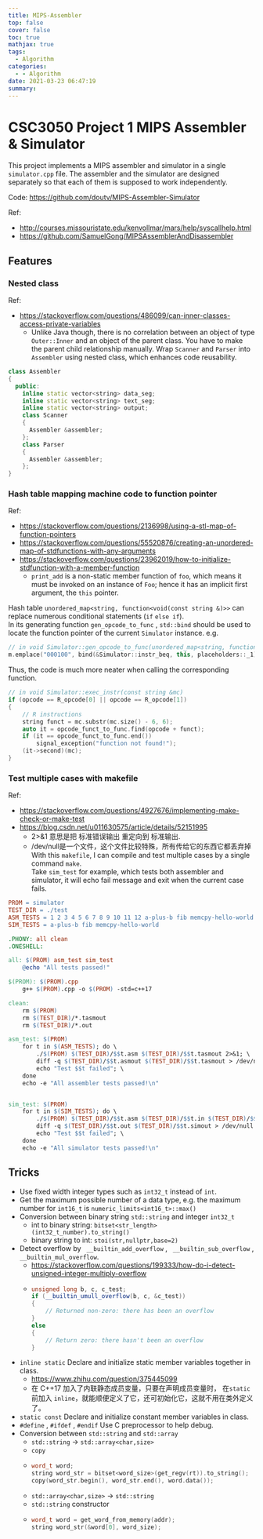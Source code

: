 ```yaml
---
title: MIPS-Assembler
top: false
cover: false
toc: true
mathjax: true
tags:
  - Algorithm
categories:
  - - Algorithm
date: 2021-03-23 06:47:19
summary:
---
```


# CSC3050 Project 1 MIPS Assembler & Simulator
This project implements a MIPS assembler and simulator in a single `simulator.cpp` file. The assembler and the simulator are designed separately so that each of them is supposed to work independently.

Code: https://github.com/doutv/MIPS-Assembler-Simulator

Ref:
* http://courses.missouristate.edu/kenvollmar/mars/help/syscallhelp.html
* https://github.com/SamuelGong/MIPSAssemblerAndDisassembler

## Features
### Nested class
Ref:
* https://stackoverflow.com/questions/486099/can-inner-classes-access-private-variables
  * Unlike Java though, there is no correlation between an object of type `Outer::Inner` and an object of the parent class. You have to make the parent child relationship manually.
Wrap `Scanner` and `Parser` into `Assembler` using nested class, which enhances code reusability.
```cpp
class Assembler
{
  public:
    inline static vector<string> data_seg;
    inline static vector<string> text_seg;
    inline static vector<string> output;
    class Scanner
    {
      Assembler &assembler;
    };
    class Parser
    {
      Assembler &assembler;
    };
}
```
### Hash table mapping machine code to function pointer
Ref:
* https://stackoverflow.com/questions/2136998/using-a-stl-map-of-function-pointers
* https://stackoverflow.com/questions/55520876/creating-an-unordered-map-of-stdfunctions-with-any-arguments
* https://stackoverflow.com/questions/23962019/how-to-initialize-stdfunction-with-a-member-function
  * `print_add` is a non-static member function of `foo`, which means it must be invoked on an instance of `Foo`; hence it has an implicit first argument, the `this` pointer.

Hash table `unordered_map<string, function<void(const string &)>>` can replace numerous conditional statements (`if` `else if`).  
In its generating function `gen_opcode_to_func` , `std::bind` should be used to locate the function pointer of the current `Simulator` instance. e.g.

```cpp
// in void Simulator::gen_opcode_to_func(unordered_map<string, function<void(const string &)>> &m)
m.emplace("000100", bind(&Simulator::instr_beq, this, placeholders::_1));
```
Thus, the code is much more neater when calling the corresponding function.
```cpp
// in void Simulator::exec_instr(const string &mc)
if (opcode == R_opcode[0] || opcode == R_opcode[1])
{
    // R instructions
    string funct = mc.substr(mc.size() - 6, 6);
    auto it = opcode_funct_to_func.find(opcode + funct);
    if (it == opcode_funct_to_func.end())
        signal_exception("function not found!");
    (it->second)(mc);
}
```
### Test multiple cases with makefile
Ref:
* https://stackoverflow.com/questions/4927676/implementing-make-check-or-make-test
* https://blog.csdn.net/u011630575/article/details/52151995
  * 2>&1  意思是把 标准错误输出 重定向到 标准输出.
  * /dev/null是一个文件，这个文件比较特殊，所有传给它的东西它都丢弃掉
With this `makefile`, I can compile and test multiple cases by a single command `make`.  
Take `sim_test` for example, which tests both assembler and simulator, it will echo fail message and exit when the current case fails.

```makefile
PROM = simulator
TEST_DIR = ./test
ASM_TESTS = 1 2 3 4 5 6 7 8 9 10 11 12 a-plus-b fib memcpy-hello-world
SIM_TESTS = a-plus-b fib memcpy-hello-world

.PHONY: all clean
.ONESHELL:

all: $(PROM) asm_test sim_test
	@echo "All tests passed!"

$(PROM): $(PROM).cpp
	g++ $(PROM).cpp -o $(PROM) -std=c++17

clean:
	rm $(PROM)
	rm $(TEST_DIR)/*.tasmout
	rm $(TEST_DIR)/*.out

asm_test: $(PROM)
	for t in $(ASM_TESTS); do \
		./$(PROM) $(TEST_DIR)/$$t.asm $(TEST_DIR)/$$t.tasmout 2>&1; \
		diff -q $(TEST_DIR)/$$t.asmout $(TEST_DIR)/$$t.tasmout > /dev/null || \
		echo "Test $$t failed"; \
	done
	echo -e "All assembler tests passed!\n"


sim_test: $(PROM)
	for t in $(SIM_TESTS); do \
		./$(PROM) $(TEST_DIR)/$$t.asm $(TEST_DIR)/$$t.in $(TEST_DIR)/$$t.out 2>&1; \
		diff -q $(TEST_DIR)/$$t.out $(TEST_DIR)/$$t.simout > /dev/null || \
		echo "Test $$t failed"; \
	done
	echo -e "All simulator tests passed!\n"
```

## Tricks
* Use fixed width integer types such as `int32_t` instead of `int`.
* Get the maximum possible number of a data type, e.g. the maximum number for `int16_t` is `numeric_limits<int16_t>::max()`
* Conversion between binary string `std::string` and integer `int32_t`
  * int to binary string: `bitset<str_length>(int32_t_number).to_string()`
  * binary string to int: `stoi(str,nullptr,base=2)`
* Detect overflow by ` __builtin_add_overflow` , ` __builtin_sub_overflow` , `__builtin_mul_overflow`.
  * https://stackoverflow.com/questions/199333/how-do-i-detect-unsigned-integer-multiply-overflow
  * ```cpp
    unsigned long b, c, c_test;
    if (__builtin_umull_overflow(b, c, &c_test))
    {
        // Returned non-zero: there has been an overflow
    }
    else
    {
        // Return zero: there hasn't been an overflow
    }
    ```
* `inline static` Declare and initialize static member variables together in class.
  * https://www.zhihu.com/question/375445099
  * 在 C++17 加入了内联静态成员变量，只要在声明成员变量时， 在`static`前加入 `inline`，就能顺便定义了它，还可初始化它，这就不用在类外定义了。
* `static const` Declare and initialize constant member variables in class.
* `#define` , `#ifdef` , `#endif` Use C preprocessor to help debug.
* Conversion between `std::string` and `std::array`
  * `std::string` -> `std::array<char,size>`
  * `copy`
  * ```cpp
    word_t word;
    string word_str = bitset<word_size>(get_regv(rt)).to_string();
    copy(word_str.begin(), word_str.end(), word.data());
    ```
  * `std::array<char,size>` -> `std::string`
  * `std::string` constructor
  * ```cpp
    word_t word = get_word_from_memory(addr);
    string word_str(&word[0], word_size);
    ```